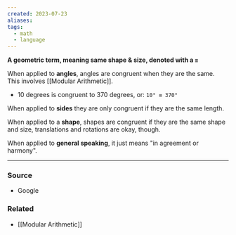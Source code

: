 ```yaml
---
created: 2023-07-23
aliases: 
tags:
  - math
  - language
---
```

**A geometric term, meaning same shape & size, denoted with a `≡`**

When applied to **angles**, angles are congruent when they are the same. This involves [[Modular Arithmetic]].

- 10 degrees is congruent to 370 degrees, or: `10° ≡ 370°`

When applied to **sides** they are only congruent if they are the same length.

When applied to a **shape**, shapes are congruent if they are the same shape and size, translations and rotations are okay, though.

When applied to **general speaking**, it just means "in agreement or harmony".

---
### Source
- Google

### Related
- [[Modular Arithmetic]]
 